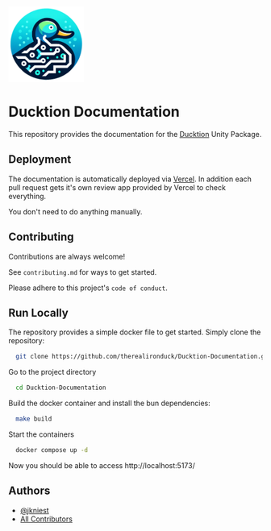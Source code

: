 
<img src="/assets/logo.png?raw=true" alt="Logo" width="150"/><br>

# Ducktion Documentation

This repository provides the documentation for the [Ducktion](https://github.com/therealironduck/Ducktion) Unity Package.


## Deployment

The documentation is automatically deployed via [Vercel](https://vercel.com/). In addition each pull request gets it's own review app provided by Vercel to check everything.

You don't need to do anything manually.

## Contributing

Contributions are always welcome!

See `contributing.md` for ways to get started.

Please adhere to this project's `code of conduct`.


## Run Locally

The repository provides a simple docker file to get started. Simply clone the repository:

```bash
  git clone https://github.com/therealironduck/Ducktion-Documentation.git
```

Go to the project directory

```bash
  cd Ducktion-Documentation
```

Build the docker container and install the bun dependencies:

```bash
  make build
```

Start the containers

```bash
  docker compose up -d
```

Now you should be able to access http://localhost:5173/


## Authors

- [@jkniest](https://www.github.com/jkniest)
- [All Contributors](../../contributors)
